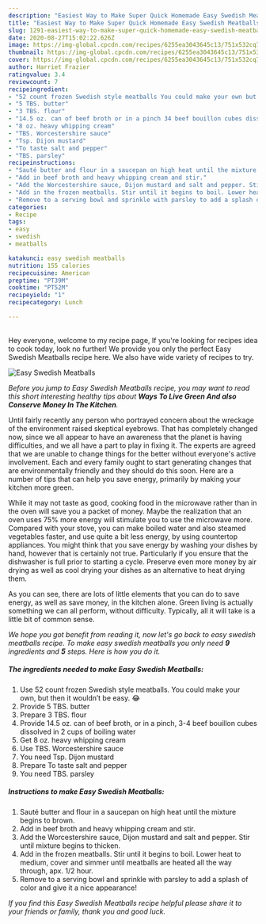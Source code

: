 ```yaml
---
description: "Easiest Way to Make Super Quick Homemade Easy Swedish Meatballs"
title: "Easiest Way to Make Super Quick Homemade Easy Swedish Meatballs"
slug: 1291-easiest-way-to-make-super-quick-homemade-easy-swedish-meatballs
date: 2020-08-27T15:02:22.626Z
image: https://img-global.cpcdn.com/recipes/6255ea3043645c13/751x532cq70/easy-swedish-meatballs-recipe-main-photo.jpg
thumbnail: https://img-global.cpcdn.com/recipes/6255ea3043645c13/751x532cq70/easy-swedish-meatballs-recipe-main-photo.jpg
cover: https://img-global.cpcdn.com/recipes/6255ea3043645c13/751x532cq70/easy-swedish-meatballs-recipe-main-photo.jpg
author: Harriet Frazier
ratingvalue: 3.4
reviewcount: 7
recipeingredient:
- "52 count frozen Swedish style meatballs You could make your own but then it wouldnt be easy "
- "5 TBS. butter"
- "3 TBS. flour"
- "14.5 oz. can of beef broth or in a pinch 34 beef bouillon cubes dissolved in 2 cups of boiling water"
- "8 oz. heavy whipping cream"
- "TBS. Worcestershire sauce"
- "Tsp. Dijon mustard"
- "To taste salt and pepper"
- "TBS. parsley"
recipeinstructions:
- "Sauté butter and flour in a saucepan on high heat until the mixture begins to brown."
- "Add in beef broth and heavy whipping cream and stir."
- "Add the Worcestershire sauce, Dijon mustard and salt and pepper. Stir until mixture begins to thicken."
- "Add in the frozen meatballs. Stir until it begins to boil. Lower heat to medium, cover and simmer until meatballs are heated all the way through, apx. 1/2 hour."
- "Remove to a serving bowl and sprinkle with parsley to add a splash of color and give it a nice appearance!"
categories:
- Recipe
tags:
- easy
- swedish
- meatballs

katakunci: easy swedish meatballs 
nutrition: 155 calories
recipecuisine: American
preptime: "PT39M"
cooktime: "PT52M"
recipeyield: "1"
recipecategory: Lunch

---
```

<br>
Hey everyone, welcome to my recipe page, If you're looking for recipes idea to cook today, look no further! We provide you only the perfect Easy Swedish Meatballs recipe here. We also have wide variety of recipes to try.
<br>


![Easy Swedish Meatballs](https://img-global.cpcdn.com/recipes/6255ea3043645c13/751x532cq70/easy-swedish-meatballs-recipe-main-photo.jpg)

<i>Before you jump to Easy Swedish Meatballs recipe, you may want to read this short interesting healthy tips about 
<strong>Ways To Live Green And also Conserve Money In The Kitchen</strong>.</i>
</br>

Until fairly recently any person who portrayed concern about the wreckage of the environment raised skeptical eyebrows. That has completely changed now, since we all appear to have an awareness that the planet is having difficulties, and we all have a part to play in fixing it. The experts are agreed that we are unable to change things for the better without everyone's active involvement. Each and every family ought to start generating changes that are environmentally friendly and they should do this soon. Here are a number of tips that can help you save energy, primarily by making your kitchen more green.

While it may not taste as good, cooking food in the microwave rather than in the oven will save you a packet of money. Maybe the realization that an oven uses 75% more energy will stimulate you to use the microwave more. Compared with your stove, you can make boiled water and also steamed vegetables faster, and use quite a bit less energy, by using countertop appliances. You might think that you save energy by washing your dishes by hand, however that is certainly not true. Particularly if you ensure that the dishwasher is full prior to starting a cycle. Preserve even more money by air drying as well as cool drying your dishes as an alternative to heat drying them.

As you can see, there are lots of little elements that you can do to save energy, as well as save money, in the kitchen alone. Green living is actually something we can all perform, without difficulty. Typically, all it will take is a little bit of common sense.


<i>We hope you got benefit from reading it, now let's go back to easy swedish meatballs recipe. To make easy swedish meatballs you only need <strong>9</strong> ingredients and <strong>5</strong> steps. Here is how you do it.
</i>

##### The ingredients needed to make Easy Swedish Meatballs:

1. Use 52 count frozen Swedish style meatballs. You could make your own, but then it wouldn’t be easy. 😂
1. Provide 5 TBS. butter
1. Prepare 3 TBS. flour
1. Provide 14.5 oz. can of beef broth, or in a pinch, 3-4 beef bouillon cubes dissolved in 2 cups of boiling water
1. Get 8 oz. heavy whipping cream
1. Use TBS. Worcestershire sauce
1. You need Tsp. Dijon mustard
1. Prepare To taste salt and pepper
1. You need TBS. parsley


##### Instructions to make Easy Swedish Meatballs:

1. Sauté butter and flour in a saucepan on high heat until the mixture begins to brown.
1. Add in beef broth and heavy whipping cream and stir.
1. Add the Worcestershire sauce, Dijon mustard and salt and pepper. Stir until mixture begins to thicken.
1. Add in the frozen meatballs. Stir until it begins to boil. Lower heat to medium, cover and simmer until meatballs are heated all the way through, apx. 1/2 hour.
1. Remove to a serving bowl and sprinkle with parsley to add a splash of color and give it a nice appearance!


<i>If you find this Easy Swedish Meatballs recipe helpful please share it to your friends or family, thank you and good luck.</i>
